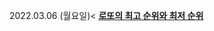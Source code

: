 2022.03.06 (월요일)<
<strong><u>[로또의 최고 순위와 최저 순위](https://programmers.co.kr/learn/courses/30/lessons/77484)</u></strong>
